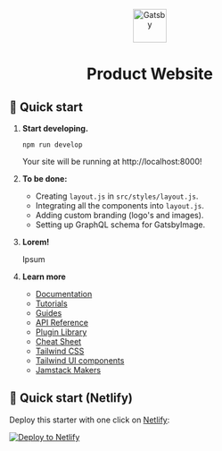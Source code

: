 <p align="center">
  <a href="https://github.com/delirium-dj">
    <img alt="Gatsby" src="https://www.gatsbyjs.com/Gatsby-Monogram.svg" width="60" />
  </a>
</p>
<h1 align="center">
  Product Website
</h1>

## 🚀 Quick start

1.  **Start developing.**

    ```shell
    npm run develop
    ```

    Your site will be running at http://localhost:8000!

2.  **To be done:**

    - Creating `layout.js` in `src/styles/layout.js`.
    - Integrating all the components into `layout.js`.
    - Adding custom branding (logo's and images).
    - Setting up GraphQL schema for GatsbyImage.

3.  **Lorem!**

    Ipsum

4.  **Learn more**

    - [Documentation](https://www.gatsbyjs.com/docs/?utm_source=starter&utm_medium=readme&utm_campaign=minimal-starter)
    - [Tutorials](https://www.gatsbyjs.com/docs/tutorial/?utm_source=starter&utm_medium=readme&utm_campaign=minimal-starter)
    - [Guides](https://www.gatsbyjs.com/docs/how-to/?utm_source=starter&utm_medium=readme&utm_campaign=minimal-starter)
    - [API Reference](https://www.gatsbyjs.com/docs/api-reference/?utm_source=starter&utm_medium=readme&utm_campaign=minimal-starter)
    - [Plugin Library](https://www.gatsbyjs.com/plugins?utm_source=starter&utm_medium=readme&utm_campaign=minimal-starter)
    - [Cheat Sheet](https://www.gatsbyjs.com/docs/cheat-sheet/?utm_source=starter&utm_medium=readme&utm_campaign=minimal-starter)
    - [Tailwind CSS](https://tailwindcss.com/brand)
    - [Tailwind UI components](https://tailwindui.com/components/preview)
    - [Јamstack Makers](https://jamstackmakers.com/)

## 🚀 Quick start (Netlify)

Deploy this starter with one click on [Netlify](https://app.netlify.com/signup):

[<img src="https://www.netlify.com/img/deploy/button.svg" alt="Deploy to Netlify" />](https://app.netlify.com/start/deploy?repository=https://github.com/gatsbyjs/gatsby-starter-minimal)
